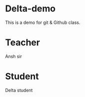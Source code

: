 # Delta-demo
This is a demo for git &amp; Github class.

# Teacher
Ansh sir
# Student
 Delta student
 